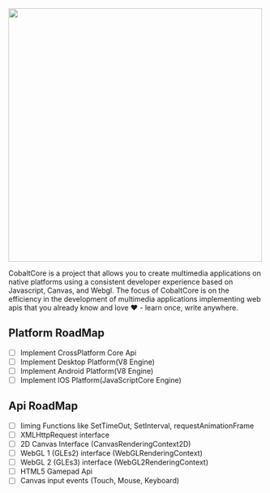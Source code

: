 <img src="https://raw.githubusercontent.com/luciancaetano/colbalt-core/master/logo.png" width="500">

CobaltCore is a project that allows you to create multimedia applications on native platforms using a consistent developer experience based on Javascript, Canvas, and Webgl. The focus of CobaltCore is on the efficiency in the development of multimedia applications implementing web apis that you already know and love ❤ - learn once, write anywhere.

Platform RoadMap
---
- [ ] Implement CrossPlatform Core Api
- [ ] Implement Desktop Platform(V8 Engine)
- [ ] Implement Android Platform(V8 Engine)
- [ ] Implement IOS Platform(JavaScriptCore Engine)

Api RoadMap
---
- [ ] Iiming Functions like SetTimeOut, SetInterval, requestAnimationFrame
- [ ] XMLHttpRequest interface
- [ ] 2D Canvas Interface (CanvasRenderingContext2D)
- [ ] WebGL 1 (GLEs2) interface (WebGLRenderingContext)
- [ ] WebGL 2 (GLEs3) interface (WebGL2RenderingContext)
- [ ] HTML5 Gamepad Api
- [ ] Canvas input events (Touch, Mouse, Keyboard)
